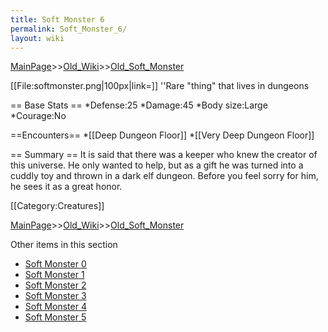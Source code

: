 ```yaml
---
title: Soft Monster 6
permalink: Soft_Monster_6/
layout: wiki
---
```


[MainPage](/keeperrl_wiki/ "wikilink")>>[Old_Wiki](/keeperrl_wiki/Old_Wiki "wikilink")>>[Old_Soft_Monster](/keeperrl_wiki/Old_Soft_Monster "wikilink")

[[File:softmonster.png|100px|link=]] ''Rare &quot;thing&quot; that lives in dungeons

== Base Stats ==
*Defense:25
*Damage:45
*Body size:Large
*Courage:No

==Encounters==
*[[Deep Dungeon Floor]]
*[[Very Deep Dungeon Floor]]

== Summary ==
It is said that there was a keeper who knew the creator of this universe. He only wanted to help, but as a gift he was turned into a cuddly toy and thrown in a dark elf dungeon. Before you feel sorry for him, he sees it as a great honor.

[[Category:Creatures]]

[MainPage](/keeperrl_wiki/ "wikilink")>>[Old_Wiki](/keeperrl_wiki/Old_Wiki "wikilink")>>[Old_Soft_Monster](/keeperrl_wiki/Old_Soft_Monster "wikilink")

Other items in this section
-    [Soft Monster 0](/keeperrl_wiki/Soft_Monster_0 "wikilink")
-    [Soft Monster 1](/keeperrl_wiki/Soft_Monster_1 "wikilink")
-    [Soft Monster 2](/keeperrl_wiki/Soft_Monster_2 "wikilink")
-    [Soft Monster 3](/keeperrl_wiki/Soft_Monster_3 "wikilink")
-    [Soft Monster 4](/keeperrl_wiki/Soft_Monster_4 "wikilink")
-    [Soft Monster 5](/keeperrl_wiki/Soft_Monster_5 "wikilink")
